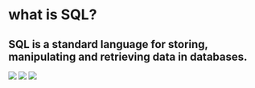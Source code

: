 # what is SQL?
## SQL is a standard language for storing, manipulating and retrieving data in databases.

![](https://hackr.io/blog/sql-cheat-sheet/thumbnail/large)
![](https://i.pinimg.com/originals/64/8c/c7/648cc77e84228483030f86e1462add59.jpg)
![](https://cdn.sqltutorial.org/wp-content/uploads/2016/04/SQL-Cheat-Sheet-2.png)

